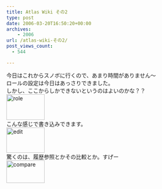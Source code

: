 ```yaml
---
title: Atlas Wiki その2
type: post
date: 2006-03-20T16:50:20+00:00
archives:
    - 2006
url: /atlas-wiki-その2/
post_views_count:
  - 544

---
```

今日はこれからスノボに行くので、あまり時間がありません～  
ロールの設定は今日はあっさりできました。  
しかし、ここからしかできないというのはよいのかな？？  
<a href="https://i2.wp.com/jqinglong.html.xdomain.jp/bimg/role.jpg" onclick="window.open(this.href, '_blank', 'width=839,height=567,scrollbars=no,resizable=no,toolbar=no,directories=no,location=no,menubar=no,status=no,left=0,top=0'); return false"><img alt="role" title="role" src="https://i1.wp.com/jqinglong.html.xdomain.jp/bimg/role_thumb.jpg?resize=100%2C67" width="100" height="67" border="0" data-recalc-dims="1" /></a>  
こんな感じで書き込みできます。  
<a href="https://i1.wp.com/jqinglong.html.xdomain.jp/bimg/edit.jpg" onclick="window.open(this.href, '_blank', 'width=1021,height=678,scrollbars=no,resizable=no,toolbar=no,directories=no,location=no,menubar=no,status=no,left=0,top=0'); return false"><img alt="edit" title="edit" src="https://i1.wp.com/jqinglong.html.xdomain.jp/bimg/edit_thumb.jpg?resize=100%2C66" width="100" height="66" border="0"  data-recalc-dims="1" /></a>  
驚くのは、履歴参照とかその比較とか。すげー  
<a href="https://i1.wp.com/jqinglong.html.xdomain.jp/bimg/compare.jpg" onclick="window.open(this.href, '_blank', 'width=1021,height=611,scrollbars=no,resizable=no,toolbar=no,directories=no,location=no,menubar=no,status=no,left=0,top=0'); return false"><img alt="compare" title="compare" src="https://i2.wp.com/jqinglong.html.xdomain.jp/bimg/compare_thumb.jpg?resize=100%2C59" width="100" height="59" border="0"  data-recalc-dims="1" /></a>